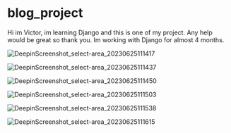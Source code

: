 # blog_project
Hi im Victor, im learning Django and this is one of my project. Any help would be great so thank you.
Im working with Django for almost 4 months.

![DeepinScreenshot_select-area_20230625111417](https://github.com/viktor0504/blog_project/assets/122459065/198ddf3f-1417-4396-b684-776bc93b19b2)

 ![DeepinScreenshot_select-area_20230625111437](https://github.com/viktor0504/blog_project/assets/122459065/1b618c98-3ae7-4609-bf51-85790753c9b0)

![DeepinScreenshot_select-area_20230625111450](https://github.com/viktor0504/blog_project/assets/122459065/f9f3430a-49d4-4c00-9468-3c6d1b58e5e0)

![DeepinScreenshot_select-area_20230625111503](https://github.com/viktor0504/blog_project/assets/122459065/5c478a8b-8b99-4dc0-8870-ad3a32d55630)

![DeepinScreenshot_select-area_20230625111538](https://github.com/viktor0504/blog_project/assets/122459065/38c45242-5a29-429a-90fb-ab5665b8ffd9)

![DeepinScreenshot_select-area_20230625111615](https://github.com/viktor0504/blog_project/assets/122459065/2b96b8cf-d33b-410c-8e89-3be8d1dcde6b)
